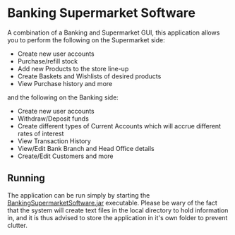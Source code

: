 # Banking Supermarket Software

A combination of a Banking and Supermarket GUI, this application allows you to perform the following on the Supermarket side: 

- Create new user accounts 
- Purchase/refill stock
- Add new Products to the store line-up
- Create Baskets and Wishlists of desired products 
- View Purchase history and more

and the following on the Banking side:

- Create new user accounts 
- Withdraw/Deposit funds
- Create different types of Current Accounts which will accrue different rates of interest
- View Transaction History
- View/Edit Bank Branch and Head Office details
- Create/Edit Customers and more

## Running

The application can be run simply by starting the [BankingSupermarketSoftware.jar](BankingSupermarketSoftware.jar) executable. Please be wary of the fact that the system will create text files in the local directory to hold information in, and it is thus advised to store the application in it's own folder to prevent clutter.
